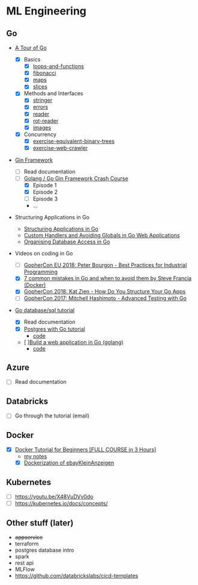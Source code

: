 # ML Engineering

## Go

* [A Tour of Go](https://tour.golang.org)

  * [x] Basics
    * [x] [loops-and-functions](go/exercises/exercise-loops-and-functions.go)
    * [x] [fibonacci](go/exercises/exercise-fibonacci-closure.go)
    * [x] [maps](go/exercises/exercise-maps.go)
    * [x] [slices](go/exercises/exercise-slices.go)

  * [x] Methods and Interfaces
    * [x] [stringer](go/exercises/exercise-stringer.go)
    * [x] [errors](go/exercises/exercise-errors.go)
    * [x] [reader](go/exercises/exercise-reader.go)
    * [x] [rot-reader](go/exercises/exercise-rot-reader.go)
    * [x] [images](go/exercises/exercise-images.go)

  * [x] Concurrency
    * [x] [exercise-equivalent-binary-trees](go/exercises/exercise-equivalent-binary-trees.go)
    * [x] [exercise-web-crawler](go/exercises/exercise-web-crawler.go)

* [Gin Framework](github.com/gin-gonic/gin)
  * [ ] Read documentation
  * [ ] [Golang / Go Gin Framework Crash Course](https://www.youtube.com/watch?v=qR0WnWL2o1Q&list=PL3eAkoh7fypr8zrkiygiY1e9osoqjoV9w&ab_channel=PragmaticReviews)
    * [x] Episode 1
    * [x] Episode 2
    * [ ] Episode 3
    * ...

* Structuring Applications in Go
  * [Structuring Applications in Go](https://medium.com/@benbjohnson/structuring-applications-in-go-3b04be4ff091#9e7e)
  * [Custom Handlers and Avoiding Globals in Go Web Applications](https://blog.questionable.services/article/custom-handlers-avoiding-globals/)
  * [Organising Database Access in Go](https://www.alexedwards.net/blog/organising-database-access)

* Videos on coding in Go
  * [ ] [GopherCon EU 2018: Peter Bourgon - Best Practices for Industrial Programming
](https://www.youtube.com/watch?v=PTE4VJIdHPg&feature=emb_title&ab_channel=GopherConEurope)
  * [x] [7 common mistakes in Go and when to avoid them by Steve Francia (Docker)
](https://youtu.be/29LLRKIL_TI)
  * [x] [GopherCon 2018: Kat Zien - How Do You Structure Your Go Apps
](https://www.youtube.com/watch?v=oL6JBUk6tj0&feature=emb_title&ab_channel=GopherAcademy)
  * [ ] [GopherCon 2017: Mitchell Hashimoto - Advanced Testing with Go
](https://www.youtube.com/watch?v=8hQG7QlcLBk&feature=emb_title&ab_channel=GopherAcademy)

* [Go database/sql tutorial](http://go-database-sql.org/index.html)
  * [x] Read documentation
  * [x] [Postgres with Go tutorial](https://medium.com/swlh/building-a-restful-api-with-go-and-postgresql-494819f51810)
    * [code](go/go-postgres)
  
  * [ ][Build a web application in Go (golang)](https://www.sohamkamani.com/golang/how-to-build-a-web-application/)
    * [code](go/go-web-application)
  
## Azure

* [ ] Read documentation

## Databricks

* [ ] Go through the tutorial (email)

## Docker

* [x] [Docker Tutorial for Beginners [FULL COURSE in 3 Hours]
](https://www.youtube.com/watch?v=3c-iBn73dDE&t=288s&ab_channel=TechWorldwithNana)
  * [my notes](docker/docker.MD)
  * [x] [Dockerization of ebayKleinAnzeigen](https://github.com/denisergashbaev/ebayKleinanzeigen/pull/1)

## Kubernetes

* [ ] <https://youtu.be/X48VuDVv0do>
* [ ] <https://kubernetes.io/docs/concepts/>

## Other stuff (later)

* ~~appservice~~
* terraform
* postgres database intro
* spark
* rest api
* MLFlow
* https://github.com/databrickslabs/cicd-templates
